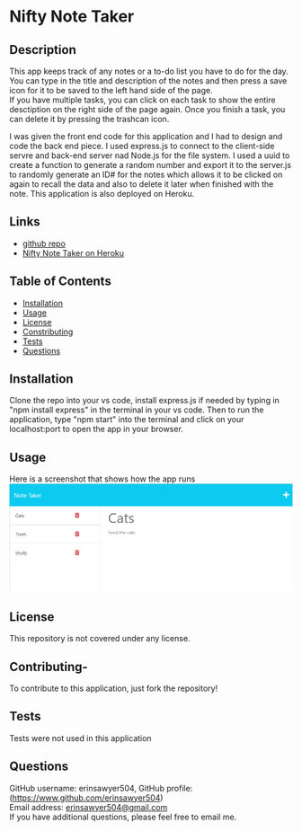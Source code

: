 # Nifty Note Taker

## Description
This app keeps track of any notes or a to-do list you have to do for the day.  You can type in the title and description of the notes and then press a save icon for it to be saved to the left hand side of the page.  
If you have multiple tasks, you can click on each task to show the entire desctiption on the right side of the page again.  Once you finish a task, you can delete it by pressing the trashcan icon. 

I was given the front end code for this application and I had to design and code the back end piece.  I used express.js to connect to the client-side servre and back-end server nad Node.js for the file system. I used a uuid to create a function to generate a random number and export it to the server.js to randomly generate an ID# for the notes which allows it to be clicked on again to recall the data and also to delete it later when finished with the note. This application is also deployed on Heroku. 

## Links
- [github repo](https://github.com/erinsawyer504/nifty-note-taker)
- [Nifty Note Taker on Heroku](https://young-sea-74869.herokuapp.com/)

## Table of Contents
- [Installation](#installation)  
- [Usage](#usage)  
- [License](#license)  
- [Constributing](#contributing)  
- [Tests](#tests)  
- [Questions](#questions)

## Installation
Clone the repo into your vs code, install express.js if needed by typing in "npm install express" in the terminal in your vs code. Then to run the application, type "npm start" into the terminal and click on  your localhost:port to open the app in  your browser.  

## Usage
Here is a screenshot that shows how the app runs
![Demo of Note Taker app](./public/assets/images/catnote.PNG)

## License
This repository is not covered under any license.

## Contributing-
To contribute to this application, just fork the repository!

## Tests
Tests were not used in this application

## Questions
GitHub username: erinsawyer504, 
GitHub profile: (https://www.github.com/erinsawyer504)    
Email address: erinsawyer504@gmail.com  
If you have additional questions, please feel free to email me.

